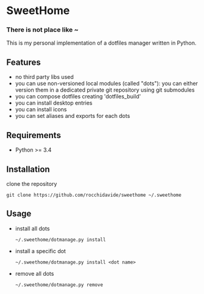 # SweetHome
### There is not place like ~

This is my personal implementation of a dotfiles manager written in Python.

## Features
- no third party libs used 
- you can use non-versioned local modules (called "dots"): you can either version them in a dedicated private git repository using git submodules
- you can compose dotfiles creating 'dotfiles_build'
- you can install desktop entries
- you can install icons
- you can set aliases and exports for each dots

## Requirements
- Python >= 3.4

## Installation

clone the repository

`git clone https://github.com/rocchidavide/sweethome ~/.sweethome`

## Usage

- install all dots

  `~/.sweethome/dotmanage.py install`


- install a specific dot

  `~/.sweethome/dotmanage.py install <dot name>`


- remove all dots

  `~/.sweethome/dotmanage.py remove`
